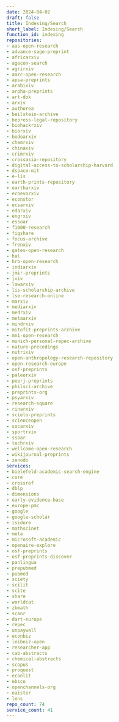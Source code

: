 ```yaml
---
date: 2024-04-02
draft: false
title: Indexing/Search
short_label: Indexing/Search
function_id: indexing
repositories:
- aas-open-research
- advance-sage-preprint
- africarxiv
- agecon-search
- agrirxiv
- amrc-open-research
- apsa-preprints
- arabixiv
- arpha-preprints
- art-dok
- arxiv
- authorea
- beilstein-archive
- bepress-legal-repository
- biohackrxiv
- biorxiv
- bodoarxiv
- chemrxiv
- chinaxiv
- crimrxiv
- crossasia-repository
- digital-access-to-scholarship-harvard
- dspace-mit
- e-lis
- earth-prints-repository
- eartharxiv
- ecoevorxiv
- econstor
- ecsarxiv
- edarxiv
- engrxiv
- essoar
- f1000-research
- figshare
- focus-archive
- frenxiv
- gates-open-research
- hal
- hrb-open-research
- indiarxiv
- jmir-preprints
- jxiv
- lawarxiv
- lis-scholarship-archive
- lse-research-online
- marxiv
- mediarxiv
- medrxiv
- metaarxiv
- mindrxiv
- mitofit-preprints-archive
- mni-open-research
- munich-personal-repec-archive
- nature-precedings
- nutrixiv
- open-anthropology-research-repository
- open-research-europe
- osf-preprints
- paleorxiv
- peerj-preprints
- philsci-archive
- preprints-org
- psyarxiv
- research-square
- rinarxiv
- scielo-preprints
- scienceopen
- socarxiv
- sportrxiv
- ssoar
- techrxiv
- wellcome-open-research
- wikijournal-preprints
- zenodo
services:
- bielefeld-academic-search-engine
- core
- crossref
- dblp
- dimensions
- early-evidence-base
- europe-pmc
- google
- google-scholar
- isidore
- mathscinet
- meta
- microsoft-academic
- openaire-explore
- osf-preprints
- osf-preprints-discover
- panlingua
- prepubmed
- pubmed
- sciety
- scilit
- scite
- share
- worldcat
- zbmath
- scanr
- dart-europe
- repec
- unpaywall
- econbiz
- leibniz-open
- researcher-app
- cab-abstracts
- chemical-abstracts
- scopus
- proquest
- econlit
- ebsco
- openchannels-org
- oaister
- lens
repo_count: 74
service_count: 41
---
```



